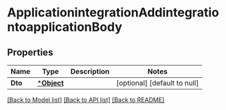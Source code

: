 # ApplicationintegrationAddintegrationtoapplicationBody

## Properties
Name | Type | Description | Notes
------------ | ------------- | ------------- | -------------
**Dto** | [***Object**](.md) |  | [optional] [default to null]

[[Back to Model list]](../README.md#documentation-for-models) [[Back to API list]](../README.md#documentation-for-api-endpoints) [[Back to README]](../README.md)


